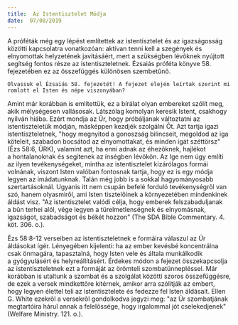 ```yaml
---
title:  Az Istentisztelet Módja
date:  07/08/2019
---
```


A próféták még egy lépést említettek az istentisztelet és az igazságosság közötti kapcsolatra vonatkozóan: aktívan tenni kell a szegények és elnyomottak helyzetének javításáért, mert a szükségben lévõknek nyújtott segítség fontos része az istentiszteletnek. Ézsaiás próféta könyve 58. fejezetében ez az összefüggés különösen szembetûnõ.

`Olvassuk el Ézsaiás 58. fejezetét! A fejezet elején leírtak szerint mi romlott el Isten és népe viszonyában?`

Amint már korábban is említettük, ez a bírálat olyan embereket szólít meg, akik mélységesen vallásosak. Látszólag komolyan keresik Istent, csakhogy nyilván hiába. Ezért mondja az Úr, hogy próbáljanak változtatni az istentiszteletük módján, másképpen kezdjék szolgálni Õt. Azt tartja igazi istentiszteletnek, "hogy megnyitod a gonoszság bilincseit, megoldod az iga köteleit, szabadon bocsátod az elnyomottakat, és minden igát széttörsz" (Ézs 58:6, ÚRK), valamint azt, ha enni adnak az éhezõknek, hajlékot a hontalanoknak és segítenek az ínségben lévõkön. Az Ige nem úgy említi az ilyen tevékenységeket, mintha az istentisztelet kizárólagos formái volnának, viszont Isten valóban fontosnak tartja, hogy ez is egy módja legyen az imádatunknak. Talán még jobb is a sokkal hagyományosabb szertartásoknál. Ugyanis itt nem csupán befelé forduló tevékenységrõl van szó, hanem olyasmirõl, ami Isten tisztelõinek a környezetében mindenkinek áldást visz. "Az istentisztelet valódi célja, hogy emberek felszabaduljanak a bûn terhei alól, vége legyen a türelmetlenségnek és elnyomásnak, igazságot, szabadságot és békét hozzon" (The SDA Bible Commentary. 4. köt. 306. o.).

Ézs 58:8-12 verseiben az istentiszteletnek e formáira válaszul az Úr áldásokat ígér. Lényegében kijelenti: ha az ember kevésbé koncentrálna csak önmagára, tapasztalná, hogy Isten vele és általa munkálkodik a gyógyulásért és helyreállításért. Érdekes módon a fejezet összekapcsolja az istentiszteletnek ezt a formáját az örömteli szombatünnepléssel. Már korábban is utaltunk a szombat és a szolgálat közötti szoros összefüggésre, de ezek a versek mindkettõre kitérnek, amikor arra szólítják az embert, hogy legyen élettel teli az istentisztelete és fedezze fel Isten áldásait. Ellen G. White ezekrõl a versekrõl gondolkodva jegyzi meg: "az Úr szombatjának megtartóira hárul annak a felelõssége, hogy irgalommal jót cselekedjenek" (Welfare Ministry. 121. o.).